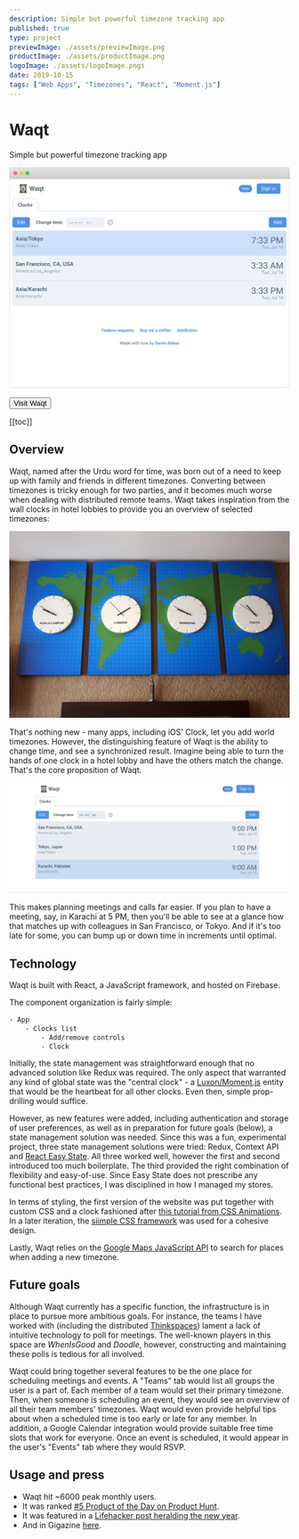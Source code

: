 ```yaml
---
description: Simple but powerful timezone tracking app
published: true
type: project
previewImage: ./assets/previewImage.png
productImage: ./assets/productImage.png
logoImage: ./assets/logoImage.pngs
date: 2019-10-15
tags: ["Web Apps", "Timezones", "React", "Moment.js"]
---
```


# Waqt

Simple but powerful timezone tracking app

![Preview](./assets/productImage.png)

<Button href="https://waqt.app" external="true">Visit Waqt</Button>

[[toc]]

## Overview

Waqt, named after the Urdu word for time, was born out of a need to keep up with family and friends in different timezones. Converting between timezones is tricky enough for two parties, and it becomes much worse when dealing with distributed remote teams. Waqt takes inspiration from the wall clocks in hotel lobbies to provide you an overview of selected timezones:

![Hotel clocks](./assets/hotel.jpg)

That's nothing new - many apps, including iOS' Clock, let you add world timezones. However, the distinguishing feature of Waqt is the ability to change time, and see a synchronized result. Imagine being able to turn the hands of one clock in a hotel lobby and have the others match the change. That's the core proposition of Waqt.

![Preview](./assets/preview.gif)

This makes planning meetings and calls far easier. If you plan to have a meeting, say, in Karachi at 5 PM, then you'll be able to see at a glance how that matches up with colleagues in San Francisco, or Tokyo. And if it's too late for some, you can bump up or down time in increments until optimal.

## Technology

Waqt is built with React, a JavaScript framework, and hosted on Firebase.

The component organization is fairly simple:

```text
- App
    - Clocks list
        - Add/remove controls
        - Clock
```

Initially, the state management was straightforward enough that no advanced solution like Redux was required. The only aspect that warranted any kind of global state was the "central clock" - a [Luxon/Moment.js](https://moment.github.io/luxon/) entity that would be the heartbeat for all other clocks. Even then, simple prop-drilling would suffice.

However, as new features were added, including authentication and storage of user preferences, as well as in preparation for future goals (below), a state management solution was needed. Since this was a fun, experimental project, three state management solutions were tried: Redux, Context API and [React Easy State](https://github.com/solkimicreb/react-easy-state). All three worked well, however the first and second introduced too much boilerplate. The third provided the right combination of flexibility and easy-of-use. Since Easy State does not prescribe any functional best practices, I was disciplined in how I managed my stores.

In terms of styling, the first version of the website was put together with custom CSS and a clock fashioned after [this tutorial from CSS Animations](https://cssanimation.rocks/clocks/). In a later iteration, the [siimple CSS framework](https://www.siimple.xyz/) was used for a cohesive design.

Lastly, Waqt relies on the [Google Maps JavaScript API](https://developers.google.com/maps/documentation/javascript/tutorial) to search for places when adding a new timezone.

## Future goals

Although Waqt currently has a specific function, the infrastructure is in place to pursue more ambitious goals. For instance, the teams I have worked with (including the distributed [Thinkspaces](/projects/thinkspaces)) lament a lack of intuitive technology to poll for meetings. The well-known players in this space are _WhenIsGood_ and _Doodle_, however, constructing and maintaining these polls is tedious for all involved.

Waqt could bring together several features to be the one place for scheduling meetings and events. A "Teams" tab would list all groups the user is a part of. Each member of a team would set their primary timezone. Then, when someone is scheduling an event, they would see an overview of all their team members' timezones. Waqt would even provide helpful tips about when a scheduled time is too early or late for any member. In addition, a Google Calendar integration would provide suitable free time slots that work for everyone. Once an event is scheduled, it would appear in the user's "Events" tab where they would RSVP.

## Usage and press

-   Waqt hit ~6000 peak monthly users.
-   It was ranked [#5 Product of the Day on Product Hunt](https://www.producthunt.com/posts/waqt).
-   It was featured in a [Lifehacker post heralding the new year](https://lifehacker.com/say-happy-new-year-to-friends-in-different-time-zones-1831399687).
-   And in Gigazine [here](https://gigazine.net/gsc_news/en/20190106-waqt/).
